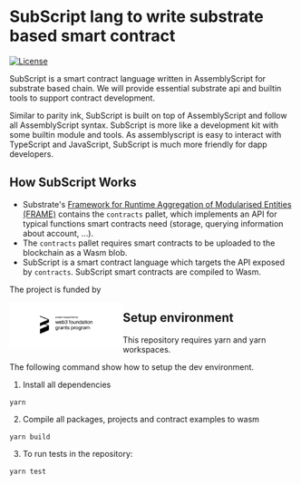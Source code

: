 # SubScript lang to write substrate based smart contract

[![License](https://img.shields.io/badge/License-Apache%202.0-blue.svg)](https://opensource.org/licenses/Apache-2.0)

SubScript is a smart contract language written in AssemblyScript for substrate based chain. We will provide essential substrate api and builtin tools to support contract development.

Similar to parity ink, SubScript is built on top of  AssemblyScript and follow all AssemblyScript syntax. SubScript is more like a development kit with some builtin module and tools. As assemblyscript is easy to interact with TypeScript and JavaScript, SubScript is much more friendly for dapp developers.

## How SubScript Works

* Substrate's [Framework for Runtime Aggregation of Modularised Entities (FRAME)](https://substrate.dev/docs/en/next/conceptual/runtime/frame) contains the `contracts` pallet,
which implements an API for typical functions smart contracts need (storage, querying information about account, …).
* The `contracts` pallet requires smart contracts to be uploaded to the blockchain as a Wasm blob.
* SubScript is a smart contract language which targets the API exposed by `contracts`. SubScript smart contracts are compiled to Wasm.

The project is funded by

<img align="left" width="200" src="./img/w3f_grants_badge_black.svg">


## Setup environment

This repository requires yarn and yarn workspaces.

The following command show how to setup the dev environment.

1. Install all dependencies

```
yarn
```

2. Compile all packages, projects and contract examples to wasm

```
yarn build
```

3. To run tests in the repository:

```
yarn test
```